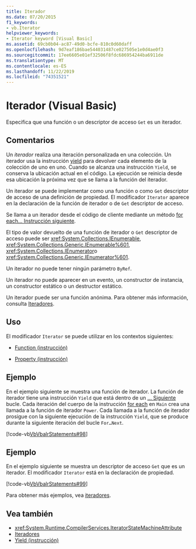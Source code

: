 ```yaml
---
title: Iterador
ms.date: 07/20/2015
f1_keywords:
- vb.Iterator
helpviewer_keywords:
- Iterator keyword [Visual Basic]
ms.assetid: 69cb0b04-ac87-49d0-bcfe-810c0d60daff
ms.openlocfilehash: 9d7eaf186bae544031487ce027505e1e0d4ae0f3
ms.sourcegitcommit: 17ee6605e01ef32506f8fdc686954244ba6911de
ms.translationtype: MT
ms.contentlocale: es-ES
ms.lasthandoff: 11/22/2019
ms.locfileid: "74351521"
---
```

# <a name="iterator-visual-basic"></a>Iterador (Visual Basic)
Especifica que una función o un descriptor de acceso `Get` es un iterador.  
  
## <a name="remarks"></a>Comentarios  
 Un *iterador* realiza una iteración personalizada en una colección. Un iterador usa la instrucción [yield](../../../visual-basic/language-reference/statements/yield-statement.md) para devolver cada elemento de la colección de uno en uno. Cuando se alcanza una instrucción `Yield`, se conserva la ubicación actual en el código. La ejecución se reinicia desde esa ubicación la próxima vez que se llama a la función del iterador.  
  
 Un iterador se puede implementar como una función o como `Get` descriptor de acceso de una definición de propiedad. El modificador `Iterator` aparece en la declaración de la función de iterador o de `Get` descriptor de acceso.  
  
 Se llama a un iterador desde el código de cliente mediante un método [for each... Instrucción siguiente](../../../visual-basic/language-reference/statements/for-each-next-statement.md).  
  
 El tipo de valor devuelto de una función de iterador o `Get` descriptor de acceso puede ser <xref:System.Collections.IEnumerable>, <xref:System.Collections.Generic.IEnumerable%601>, <xref:System.Collections.IEnumerator>o <xref:System.Collections.Generic.IEnumerator%601>.  
  
 Un iterador no puede tener ningún parámetro `ByRef`.  
  
 Un iterador no puede aparecer en un evento, un constructor de instancia, un constructor estático o un destructor estático.  
  
 Un iterador puede ser una función anónima. Para obtener más información, consulta [Iteradores](../../programming-guide/concepts/iterators.md).  
  
## <a name="usage"></a>Uso  
 El modificador `Iterator` se puede utilizar en los contextos siguientes:  
  
- [Function (instrucción)](../../../visual-basic/language-reference/statements/function-statement.md)  
  
- [Property (instrucción)](../../../visual-basic/language-reference/statements/property-statement.md)  
  
## <a name="example"></a>Ejemplo  
 En el ejemplo siguiente se muestra una función de iterador. La función de iterador tiene una instrucción `Yield` que está dentro de un [... Siguiente](../../../visual-basic/language-reference/statements/for-next-statement.md) bucle. Cada iteración del cuerpo de la instrucción [for each](../../../visual-basic/language-reference/statements/for-each-next-statement.md) en `Main` crea una llamada a la función de iterador `Power`. Cada llamada a la función de iterador prosigue con la siguiente ejecución de la instrucción `Yield`, que se produce durante la siguiente iteración del bucle `For…Next`.  
  
 [!code-vb[VbVbalrStatements#98](~/samples/snippets/visualbasic/VS_Snippets_VBCSharp/VbVbalrStatements/VB/Class2.vb#98)]  
  
## <a name="example"></a>Ejemplo  
 En el ejemplo siguiente se muestra un descriptor de acceso `Get` que es un iterador. El modificador `Iterator` está en la declaración de propiedad.  
  
 [!code-vb[VbVbalrStatements#99](~/samples/snippets/visualbasic/VS_Snippets_VBCSharp/VbVbalrStatements/VB/Class2.vb#99)]  
  
 Para obtener más ejemplos, vea [iteradores](../../programming-guide/concepts/iterators.md).  
  
## <a name="see-also"></a>Vea también

- <xref:System.Runtime.CompilerServices.IteratorStateMachineAttribute>
- [Iteradores](../../programming-guide/concepts/iterators.md)
- [Yield (instrucción)](../../../visual-basic/language-reference/statements/yield-statement.md)
